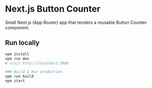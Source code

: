 # Next.js Button Counter

Small Next.js (App Router) app that renders a reusable Button Counter component.

## Run locally
```bash
npm install
npm run dev
# visit http://localhost:3000

### Build & Run production
npm run build
npm start

